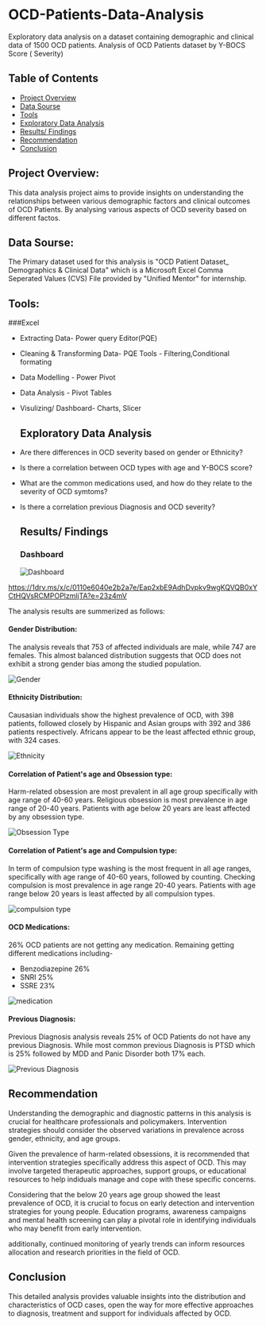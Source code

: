 # OCD-Patients-Data-Analysis
Exploratory data analysis on a dataset containing demographic and clinical data of 1500 OCD patients. Analysis of OCD Patients dataset by Y-BOCS Score ( Severity)

## Table of Contents

- [Project Overview](#project-overview)
- [Data Sourse](#data-sourse)
- [Tools](#tools)
- [Exploratory Data Analysis](#exploratory-data-analysis)
- [Results/ Findings](#results-findings)
- [Recommendation](#recommendation)
-  [Conclusion](#conclusion)
  

## Project Overview:

This data analysis project aims to provide insights on understanding the relationships between various demographic factors and clinical outcomes of OCD Patients. By analysing various aspects of OCD severity based on different factos.

## Data Sourse:

The Primary dataset used for this analysis is "OCD Patient Dataset_ Demographics & Clinical Data" which is a Microsoft Excel Comma Seperated Values (CVS) File provided by "Unified Mentor" for internship.

## Tools: 

###Excel
- Extracting Data-  Power query Editor(PQE)
- Cleaning & Transforming Data- PQE Tools - Filtering,Conditional formating
- Data Modelling - Power Pivot
- Data Analysis - Pivot Tables
- Visulizing/ Dashboard- Charts, Slicer

  ## Exploratory Data Analysis 
  
- Are there differences in OCD severity based on gender or Ethnicity? 
- Is there a correlation  between OCD types with age and Y-BOCS score?
- What are the common medications used, and how do they relate to the severity of OCD symtoms?
- Is there a correlation previous Diagnosis and OCD severity?
 
  ## Results/ Findings

  ### Dashboard

   ![Dashboard](https://github.com/user-attachments/assets/794a6810-1787-448a-9433-23b98ef0f9c8)


https://1drv.ms/x/c/0110e6040e2b2a7e/Eap2xbE9AdhDvpkv9wgKQVQB0xYCtHQVsRCMPOPlzmljTA?e=23z4mV

The analysis  results are summerized as follows:

  #### Gender Distribution:

   The analysis reveals that 753 of affected individuals are male, while 747 are females. This almost balanced distribution suggests that OCD does not exhibit a strong gender bias among the studied population.

  ![Gender](https://github.com/user-attachments/assets/cb697c68-1b2b-4821-9585-56460c0a173e)

  
  #### Ethnicity Distribution:

  Causasian individuals show the highest prevalence of OCD, with 398 patients, followed closely by Hispanic and Asian groups with 392 and 386 patients respectively. Africans appear to be the least affected ethnic group, with 324 cases.

  ![Ethnicity](https://github.com/user-attachments/assets/030eac12-9a08-4181-865a-bc687077f3b3)


  #### Correlation of Patient's age and Obsession type:

  Harm-related obsession are most prevalent in all age group specifically with age range of 40-60 years.
  Religious obsession is most prevalence in age range of 20-40 years.
  Patients with age below 20 years are least affected by any obsession type.

  ![Obsession Type](https://github.com/user-attachments/assets/c7facaea-4349-4ce5-a0b3-78e12d528dd0)


  #### Correlation of Patient's age and Compulsion type:

  In term of compulsion type washing is the most frequent in all age ranges, specifically with age range of 40-60 years, followed by counting.
  Checking compulsion is most prevalence in age  range 20-40 years.
  Patients with age range below 20 years is least affected by all compulsion types.

  ![compulsion type](https://github.com/user-attachments/assets/f90db566-437a-4a8f-9ea3-9ec940f724ec)


  #### OCD Medications:

  26% OCD patients are not getting any medication. Remaining getting different medications including-
  - Benzodiazepine 26%
  - SNRI 25%
  - SSRE 23%

![medication](https://github.com/user-attachments/assets/3ceb6e98-f4ae-4aa0-90ec-55da072c9ec5)

  #### Previous Diagnosis:

  Previous Diagnosis analysis reveals 25% of OCD Patients do not have any previous Diagnosis. While most common previous Diagnosis is PTSD which is 25% followed by MDD and Panic Disorder both 17% each.

![Previous Diagnosis](https://github.com/user-attachments/assets/c9ca56c5-8544-4c7a-a4f6-288cc8f8070e)

## Recommendation

Understanding the demographic and diagnostic patterns in this analysis is crucial for healthcare professionals and policymakers.
Intervention strategies should consider the observed variations in prevalence across gender, ethnicity, and age groups.

Given the prevalence of harm-related obsessions, it is recommended that intervention strategies specifically address this aspect of OCD. This may involve targeted therapeutic approaches, support groups, or educational resources to help indiduals manage and cope with these specific concerns.

Considering that the below 20 years age group showed the least prevalence of OCD, it is crucial to focus on early detection and intervention strategies for young people. Education programs, awareness campaigns and mental health screening can play a pivotal role in identifying individuals who may benefit from early intervention.

additionally, continued monitoring of yearly trends can inform resources allocation and research priorities in the field of OCD.

## Conclusion

This detailed analysis provides valuable insights into the distribution and characteristics of OCD cases, open the way for more effective approaches to diagnosis, treatment and support for individuals affected by OCD.

  

  

  
  

  

  


